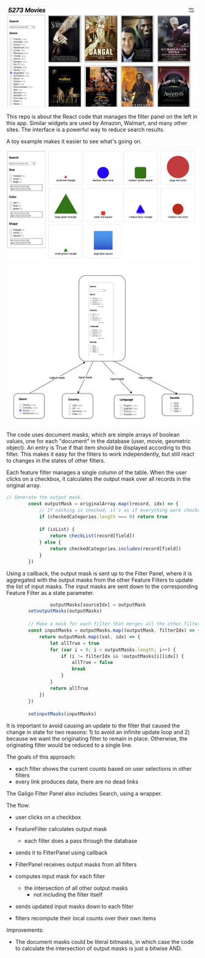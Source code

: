 [![screenshot](https://raw.githubusercontent.com/johndimm/imdb-filter-panel/main/public/movies.png)](http://54.169.121.112:3001/)

This repo is about the React code that manages the filter panel on the left in this app.  Similar widgets are used by Amazon, Walmart, and many other sites.  The interface is a powerful way to reduce search results.  

A toy example makes it easier to see what's going on.

[![toy example](https://github.com/johndimm/imdb-filter-panel/blob/main/public/example.png?raw=true)](http://54.169.121.112:3001/example)


![](https://github.com/johndimm/imdb-filter-panel/blob/main/public/diagram.png?raw=true)

The code uses document masks, which are simple arrays of boolean values, one for each "document" in the database (user, movie, geometric object).  An entry is True if that item should be displayed according to this filter.  This makes it easy for the filters to work independently, but still react to changes in the states of other filters.

Each feature filter manages a single column of the table.  When the user clicks on a checkbox, it calculates the output mask over all records in the original array.  

```jsx
// Generate the output mask.
		const outputMask = originalArray.map((record, idx) => {
			// If nothing is checked, it's as if everything were checked.
			if (checkedCategories.length === 0) return true

			if (isList) {
				return checkList(record[field])
			} else {
				return checkedCategories.includes(record[field])
			}
		})
```

Using a callback, the output mask is sent up to the Filter Panel, where it is aggregated with the output masks from the other Feature Filters to update the list of input masks.  The input masks are sent down to the corresponding Feature Filter as a state parameter.

```jsx
                outputMasks[sourceIdx] = outputMask
		setoutputMasks(outputMasks)

		// Make a mask for each filter that merges all the other filter masks.
		const inputMasks = outputMasks.map((outputMask, filterIdx) => {
			return outputMask.map((val, idx) => {
				let allTrue = true
				for (var i = 0; i < outputMasks.length; i++) {
					if (i != filterIdx && !outputMasks[i][idx]) {
						allTrue = false
						break
					}
				}
				return allTrue
			})
		})

		setinputMasks(inputMasks)
```

It is important to avoid causing an update to the filter that caused the change in state for two reasons:  1) to avoid an infinite update loop and 2) because we want the originating filter to remain in place.  Otherwise, the originating filter would be reduced to a single line.

The goals of this approach:

- each filter shows the current counts based on user selections in other filters
- every link produces data, there are no dead links

The Galigo Filter Panel also includes Search, using a wrapper.

The flow:

- user clicks on a checkbox
- FeatureFilter calculates output mask
    - each filter does a pass through the database
- sends it to FilterPanel using callback
- FilterPanel receives output masks from all filters
- computes input mask for each filter
    - the intersection of all other output masks
        - not including the filter itself

- sends updated input masks down to each filter
- filters recompute their local counts over their own items

Improvements:

- The document masks could be literal bitmasks, in which case the code to calculate the intersection of output masks is just a bitwise AND.

